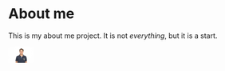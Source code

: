 # About me

This is my about me project. It is not *everything*, but it is a start.

<img src=images/Bernardo_EilertTrevisan.jpg width="50">
